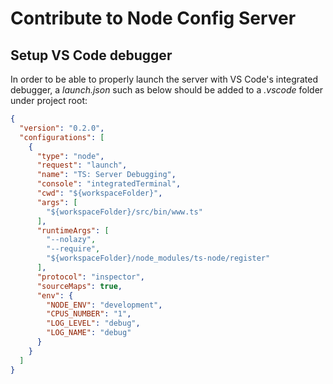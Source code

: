 # Contribute to Node Config Server

## Setup VS Code debugger

In order to be able to properly launch the server with VS Code's integrated debugger, a *launch.json* such as below should be added to a *.vscode* folder under project root:

```json
{
  "version": "0.2.0",
  "configurations": [
    {
      "type": "node",
      "request": "launch",
      "name": "TS: Server Debugging",
      "console": "integratedTerminal",
      "cwd": "${workspaceFolder}",
      "args": [
        "${workspaceFolder}/src/bin/www.ts"
      ],
      "runtimeArgs": [
        "--nolazy",
        "--require",
        "${workspaceFolder}/node_modules/ts-node/register"
      ],
      "protocol": "inspector",
      "sourceMaps": true,
      "env": {
        "NODE_ENV": "development",
        "CPUS_NUMBER": "1",
        "LOG_LEVEL": "debug",
        "LOG_NAME": "debug"
      }
    }
  ]
}
```
